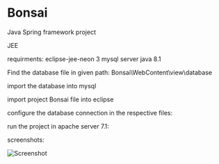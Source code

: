 # Bonsai
Java Spring framework project

JEE

requirments:
  eclipse-jee-neon 3
  mysql server
  java 8.1
  
Find the database file in given path:
  Bonsai\WebContent\view\database

import the database into mysql

import project Bonsai file into eclipse

configure the database connection in the respective files:

run the project in apache server 7.1:

screenshots:

![Screenshot](admin.jpeg)

